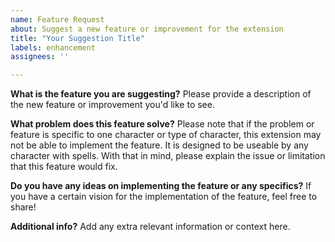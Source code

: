 ```yaml
---
name: Feature Request
about: Suggest a new feature or improvement for the extension
title: "Your Suggestion Title"
labels: enhancement
assignees: ''

---
```


**What is the feature you are suggesting?**
Please provide a description of the new feature or improvement you'd like to see.

**What problem does this feature solve?**
Please note that if the problem or feature is specific to one character or type of character, this extension may not be able to implement the feature. It is designed to be useable by any character with spells.
With that in mind, please explain the issue or limitation that this feature would fix.

**Do you have any ideas on implementing the feature or any specifics?**
If you have a certain vision for the implementation of the feature, feel free to share!

**Additional info?**
Add any extra relevant information or context here.

